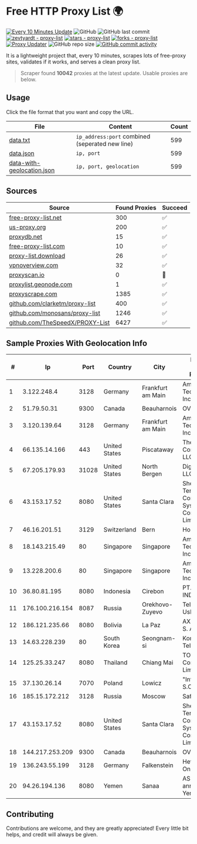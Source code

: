 
# Free HTTP Proxy List 🌍

[![Every 10 Minutes Update](https://github.com/mertguvencli/http-proxy-list/actions/workflows/main.yml/badge.svg?branch=main)](https://github.com/mertguvencli/http-proxy-list/actions/workflows/main.yml)
![GitHub](https://img.shields.io/github/license/mertguvencli/http-proxy-list)
![GitHub last commit](https://img.shields.io/github/last-commit/mertguvencli/http-proxy-list)
[![zevtyardt - proxy-list](https://img.shields.io/static/v1?label=zevtyardt&message=proxy-list&color=blue&logo=github)](https://github.com/zevtyardt/proxy-list "Go to GitHub repo")
[![stars - proxy-list](https://img.shields.io/github/stars/zevtyardt/proxy-list?style=social)](https://github.com/zevtyardt/proxy-list)
[![forks - proxy-list](https://img.shields.io/github/forks/zevtyardt/proxy-list?style=social)](https://github.com/zevtyardt/proxy-list)
[![Proxy Updater](https://github.com/zevtyardt/proxy-list/workflows/Proxy%20Updater/badge.svg)](https://github.com/zevtyardt/proxy-list/actions?query=workflow:"Proxy+Updater")
![GitHub repo size](https://img.shields.io/github/repo-size/zevtyardt/proxy-list)
[![GitHub commit activity](https://img.shields.io/github/commit-activity/m/zevtyardt/proxy-list?logo=commits)](https://github.com/zevtyardt/proxy-list/commits/main)

It is a lightweight project that, every 10 minutes, scrapes lots of free-proxy sites, validates if it works, and serves a clean proxy list.

> Scraper found **10042** proxies at the latest update. Usable proxies are below.

## Usage

Click the file format that you want and copy the URL.

|File|Content|Count|
|----|-------|-----|
|[data.txt](https://raw.githubusercontent.com/mertguvencli/http-proxy-list/main/proxy-list/data.txt)|`ip_address:port` combined (seperated new line)|599|
|[data.json](https://raw.githubusercontent.com/mertguvencli/http-proxy-list/main/proxy-list/data.json)|`ip, port`|599|
|[data-with-geolocation.json](https://raw.githubusercontent.com/mertguvencli/http-proxy-list/main/proxy-list/data-with-geolocation.json)|`ip, port, geolocation`|599|

## Sources

|Source|Found Proxies|Succeed|
|------|-------------|-------|
|[free-proxy-list.net](https://free-proxy-list.net)|300|✅|
|[us-proxy.org](https://www.us-proxy.org)|200|✅|
|[proxydb.net](http://proxydb.net)|15|✅|
|[free-proxy-list.com](https://free-proxy-list.com/?page=&port=&type%5B%5D=http&type%5B%5D=https&up_time=0&search=Search)|10|✅|
|[proxy-list.download](https://www.proxy-list.download/HTTP)|26|✅|
|[vpnoverview.com](https://vpnoverview.com/privacy/anonymous-browsing/free-proxy-servers)|32|✅|
|[proxyscan.io](https://www.proxyscan.io)|0|🚫|
|[proxylist.geonode.com](https://proxylist.geonode.com/api/proxy-list?limit=300&page=1&sort_by=lastChecked&sort_type=desc&protocols=http,https)|1|✅|
|[proxyscrape.com](https://api.proxyscrape.com/v2/?request=displayproxies&protocol=http&timeout=10000&country=all&ssl=all&anonymity=all)|1385|✅|
|[github.com/clarketm/proxy-list](https://raw.githubusercontent.com/clarketm/proxy-list/master/proxy-list-raw.txt)|400|✅|
|[github.com/monosans/proxy-list](https://raw.githubusercontent.com/monosans/proxy-list/main/proxies/http.txt)|1246|✅|
|[github.com/TheSpeedX/PROXY-List](https://raw.githubusercontent.com/TheSpeedX/PROXY-List/master/http.txt)|6427|✅|


## Sample Proxies With Geolocation Info

|#|Ip|Port|Country|City|Internet Service Provider|
|-|--|----|-------|----|-------------------------|
|1|3.122.248.4|3128|Germany|Frankfurt am Main|Amazon Technologies Inc.|
|2|51.79.50.31|9300|Canada|Beauharnois|OVH SAS|
|3|3.120.139.64|3128|Germany|Frankfurt am Main|Amazon Technologies Inc.|
|4|66.135.14.166|443|United States|Piscataway|The Constant Company, LLC|
|5|67.205.179.93|31028|United States|North Bergen|DigitalOcean, LLC|
|6|43.153.17.52|8080|United States|Santa Clara|Shenzhen Tencent Computer Systems Company Limited|
|7|46.16.201.51|3129|Switzerland|Bern|Hosteur SA|
|8|18.143.215.49|80|Singapore|Singapore|Amazon Technologies Inc.|
|9|13.228.200.6|80|Singapore|Singapore|Amazon Technologies Inc.|
|10|36.80.81.195|8080|Indonesia|Cirebon|PT. TELKOM INDONESIA|
|11|176.100.216.154|8087|Russia|Orekhovo-Zuyevo|Telecom-Uslugi|
|12|186.121.235.66|8080|Bolivia|La Paz|AXS Bolivia S. A.|
|13|14.63.228.239|80|South Korea|Seongnam-si|Korea Telecom|
|14|125.25.33.247|8080|Thailand|Chiang Mai|TOT Public Company Limited|
|15|37.130.26.14|7070|Poland|Lowicz|"InterKAM" S.C|
|16|185.15.172.212|3128|Russia|Moscow|SafeData LLC|
|17|43.153.17.52|8080|United States|Santa Clara|Shenzhen Tencent Computer Systems Company Limited|
|18|144.217.253.209|9300|Canada|Beauharnois|OVH SAS|
|19|136.243.55.199|3128|Germany|Falkenstein|Hetzner Online GmbH|
|20|94.26.194.136|8080|Yemen|Sanaa|AS30873 annoucement YemenNet|



## Contributing

Contributions are welcome, and they are greatly appreciated! Every
little bit helps, and credit will always be given.

